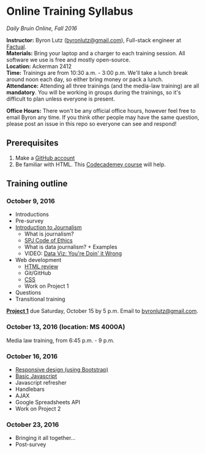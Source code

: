 # Online Training Syllabus
*Daily Bruin Online, Fall 2016*

**Instructor:** Byron Lutz (<byronlutz@gmail.com>), Full-stack engineer at [Factual](https://factual.com).    
**Materials:** Bring your laptop and a charger to each training session. All software we use is free and mostly open-source.    
**Location:** Ackerman 2412    
**Time:** Trainings are from 10:30 a.m. - 3:00 p.m. We'll take a lunch break around noon each day, so either bring money or pack a lunch.    
**Attendance:** Attending all three trainings (and the media-law training) are all **mandatory**. You will be working in groups during the trainings, so it's difficult to plan unless everyone is present.

**Office Hours:** There won't be any official office hours, however feel free to email Byron any time. If you think other people may have the same question, please post an issue in this repo so everyone can see and respond!

## Prerequisites
1. Make a [GitHub account](https://github.com)
1. Be familiar with HTML. This [Codecademey course](https://www.codecademy.com/en/courses/web-beginner-en-HZA3b/0/1) will help.

## Training outline
### October 9, 2016
* Introductions
* Pre-survey
* [Introduction to Journalism](topics/journalism.md)
  * What is journalism?
  * [SPJ Code of Ethics](http://www.spj.org/ethicscode.asp)
  * What is data journalism? + Examples
  * VIDEO: [Data Viz: You're Doin' it Wrong](https://www.youtube.com/watch?v=i93iWza8sG8)
* Web development
  * [HTML review](topics/html-css-js.md)
  * Git/GitHub
  * [CSS](topics/html-css-js.md)
  * Work on Project 1
* Questions
* Transitional training

**[Project 1](projects/project1.md)** due Saturday, October 15 by 5 p.m. Email to <byronlutz@gmail.com>.

### October 13, 2016 (location: MS 4000A)
Media law training, from 6:45 p.m. - 9 p.m.

### October 16, 2016
* [Responsive design (using Bootstrap)](topics/html-css-js.md)
* [Basic Javascript](topics/html-css-js.md)
* Javascript refresher
* Handlebars
* AJAX
* Google Spreadsheets API
* Work on Project 2

### October 23, 2016
* Bringing it all together...
* Post-survey
